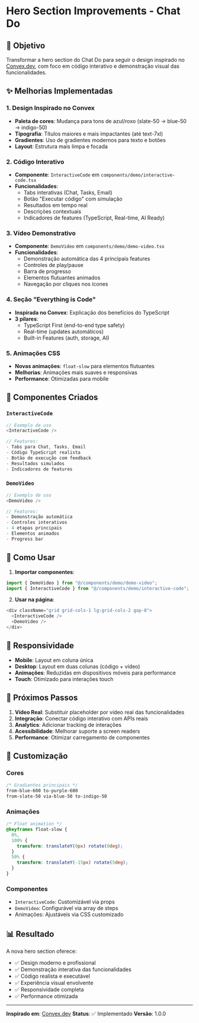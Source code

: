 # Hero Section Improvements - Chat Do

## 🎯 Objetivo

Transformar a hero section do Chat Do para seguir o design inspirado no [Convex.dev](https://www.convex.dev/), com foco em código interativo e demonstração visual das funcionalidades.

## ✨ Melhorias Implementadas

### 1. **Design Inspirado no Convex**

- **Paleta de cores**: Mudança para tons de azul/roxo (slate-50 → blue-50 → indigo-50)
- **Tipografia**: Títulos maiores e mais impactantes (até text-7xl)
- **Gradientes**: Uso de gradientes modernos para texto e botões
- **Layout**: Estrutura mais limpa e focada

### 2. **Código Interativo**

- **Componente**: `InteractiveCode` em `components/demo/interactive-code.tsx`
- **Funcionalidades**:
  - Tabs interativas (Chat, Tasks, Email)
  - Botão "Executar código" com simulação
  - Resultados em tempo real
  - Descrições contextuais
  - Indicadores de features (TypeScript, Real-time, AI Ready)

### 3. **Vídeo Demonstrativo**

- **Componente**: `DemoVideo` em `components/demo/demo-video.tsx`
- **Funcionalidades**:
  - Demonstração automática das 4 principais features
  - Controles de play/pause
  - Barra de progresso
  - Elementos flutuantes animados
  - Navegação por cliques nos ícones

### 4. **Seção "Everything is Code"**

- **Inspirada no Convex**: Explicação dos benefícios do TypeScript
- **3 pilares**:
  - TypeScript First (end-to-end type safety)
  - Real-time (updates automáticos)
  - Built-in Features (auth, storage, AI)

### 5. **Animações CSS**

- **Novas animações**: `float-slow` para elementos flutuantes
- **Melhorias**: Animações mais suaves e responsivas
- **Performance**: Otimizadas para mobile

## 🎨 Componentes Criados

### `InteractiveCode`

```typescript
// Exemplo de uso
<InteractiveCode />

// Features:
- Tabs para Chat, Tasks, Email
- Código TypeScript realista
- Botão de execução com feedback
- Resultados simulados
- Indicadores de features
```

### `DemoVideo`

```typescript
// Exemplo de uso
<DemoVideo />

// Features:
- Demonstração automática
- Controles interativos
- 4 etapas principais
- Elementos animados
- Progress bar
```

## 🚀 Como Usar

1. **Importar componentes**:

```typescript
import { DemoVideo } from "@/components/demo/demo-video";
import { InteractiveCode } from "@/components/demo/interactive-code";
```

2. **Usar na página**:

```typescript
<div className="grid grid-cols-1 lg:grid-cols-2 gap-8">
  <InteractiveCode />
  <DemoVideo />
</div>
```

## 📱 Responsividade

- **Mobile**: Layout em coluna única
- **Desktop**: Layout em duas colunas (código + vídeo)
- **Animações**: Reduzidas em dispositivos móveis para performance
- **Touch**: Otimizado para interações touch

## 🎯 Próximos Passos

1. **Vídeo Real**: Substituir placeholder por vídeo real das funcionalidades
2. **Integração**: Conectar código interativo com APIs reais
3. **Analytics**: Adicionar tracking de interações
4. **Acessibilidade**: Melhorar suporte a screen readers
5. **Performance**: Otimizar carregamento de componentes

## 🔧 Customização

### Cores

```css
/* Gradientes principais */
from-blue-600 to-purple-600
from-slate-50 via-blue-50 to-indigo-50
```

### Animações

```css
/* Float animation */
@keyframes float-slow {
  0%,
  100% {
    transform: translateY(0px) rotate(0deg);
  }
  50% {
    transform: translateY(-15px) rotate(5deg);
  }
}
```

### Componentes

- `InteractiveCode`: Customizável via props
- `DemoVideo`: Configurável via array de steps
- Animações: Ajustáveis via CSS customizado

## 📊 Resultado

A nova hero section oferece:

- ✅ Design moderno e profissional
- ✅ Demonstração interativa das funcionalidades
- ✅ Código realista e executável
- ✅ Experiência visual envolvente
- ✅ Responsividade completa
- ✅ Performance otimizada

---

**Inspirado em**: [Convex.dev](https://www.convex.dev/)
**Status**: ✅ Implementado
**Versão**: 1.0.0
